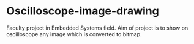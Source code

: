 # Oscilloscope-image-drawing
Faculty project in Embedded Systems field. Aim of project is to show on oscilloscope any image which is converted to bitmap.
